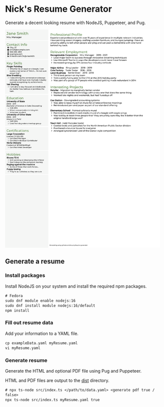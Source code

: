 # Nick's Resume Generator

Generate a decent looking resume with NodeJS, Puppeteer, and Pug.

![](exampleResume.png?raw=true)

## Generate a resume

### Install packages

Install NodeJS on your system and install the required npm packages.

```shell
# Fedora
sudo dnf module enable nodejs:16
sudo dnf install module nodejs:16/default
npm install
```

### Fill out resume data

Add your information to a YAML file.

```shell
cp exampleData.yaml myResume.yaml
vi myResume.yaml
```

### Generate resume

Generate the HTML and optional PDF file using Pug and Puppeteer. 

HTML and PDF files are output to the [dist](dist) directory.

```shell
# npx ts-node src/index.ts </path/to/data.yaml> <generate pdf true / false>
npx ts-node src/index.ts myResume.yaml true
```